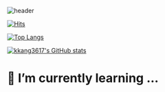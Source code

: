 ![header](https://capsule-render.vercel.app/api?type=wave&color=auto&height=300&section=header&text=%20kkang3617%20&fontSize=90)

[![Hits](https://hits.seeyoufarm.com/api/count/incr/badge.svg?url=https%3A%2F%2Fgithub.com%2Fkkang3617%2Fhit-counter&count_bg=%23000000&title_bg=%23000000&icon=github.svg&icon_color=%23E7E7E7&title=visit&edge_flat=false)](https://hits.seeyoufarm.com)

[![Top Langs](https://github-readme-stats.vercel.app/api/top-langs/?username=kkang3617)](https://github.com/kkang3617/github-readme-stats)

[![kkang3617's GitHub stats](https://github-readme-stats.vercel.app/api?username=kkang3617)](https://github.com/anuraghazra/github-readme-stats)

# 🌱 I’m currently learning ...

<!--
**kkang3617/kkang3617** is a ✨ _special_ ✨ repository because its `README.md` (this file) appears on your GitHub profile.

Here are some ideas to get you started:

- 🔭 I’m currently working on ...
- 🌱 I’m currently learning ...
- 👯 I’m looking to collaborate on ...
- 🤔 I’m looking for help with ...
- 💬 Ask me about ...
- 📫 How to reach me: ...
- 😄 Pronouns: ...
- ⚡ Fun fact: ...
-->
